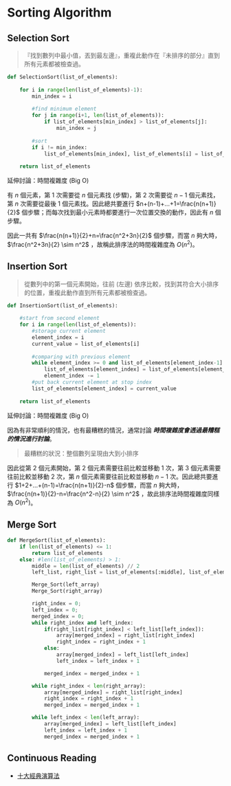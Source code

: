 # Sorting Algorithm

## Selection Sort

> 『找到數列中最小值，丟到最左邊』，重複此動作在『未排序的部分』直到所有元素都被檢查過。
>

```python
def SelectionSort(list_of_elements):
  
	for i in range(len(list_of_elements)-1):
        min_index = i
    
        #find minimum element
        for j in range(i+1, len(list_of_elements)):
            if list_of_elements[min_index] > list_of_elements[j]:
                min_index = j
    
        #sort
        if i != min_index:
            list_of_elements[min_index], list_of_elements[i] = list_of_elements[i], list_of_elements[min_index]
  
	return list_of_elements
```

延伸討論：時間複雜度 (Big O)

有 $n$ 個元素，第 $1$ 次需要從 $n$ 個元素找 (步驟)，第 $2$ 次需要從 $n-1$ 個元素找，第 $n$ 次需要從最後 $1$ 個元素找。因此總共要進行 $n+(n-1)+...+1=\frac{n(n+1)}{2}$ 個步驟；而每次找到最小元素時都要進行一次位置交換的動作，因此有 $n$ 個步驟。

因此一共有 $\frac{n(n+1)}{2}+n=\frac{n^2+3n}{2}$ 個步驟，而當 $n$ 夠大時， $\frac{n^2+3n}{2} \sim n^2$ ，故稱此排序法的時間複雜度為 $O(n^2)$。





## Insertion Sort

> 從數列中的第一個元素開始，往前 (左邊) 依序比較，找到其符合大小排序的位置，重複此動作直到所有元素都被檢查過。
>

```python
def InsertionSort(list_of_elements):
    
    #start from second element
    for i in range(len(list_of_elements)):
        #storage current element
        element_index = i
        current_value = list_of_elements[i]
        
        #comparing with previous element
        while element_index >= 0 and list_of_elements[element_index-1] > current_value:
            list_of_elements[element_index] = list_of_elements[element_index-1]
            element_index -= 1
        #put back current element at stop index
        list_of_elements[element_index] = current_value
	
    return list_of_elements
```

延伸討論：時間複雜度 (Big O)

因為有非常順利的情況，也有最糟糕的情況，通常討論 ***時間複雜度會透過最糟糕的情況進行討論***。

> 最糟糕的狀況：整個數列呈現由大到小排序
>

因此從第 $2$ 個元素開始，第 $2$ 個元素需要往前比較並移動 $1$ 次，第 $3$ 個元素需要往前比較並移動 $2$ 次，第 $n$ 個元素需要往前比較並移動 $n-1$ 次。因此總共要進行 $1+2+...+(n-1)=\frac{n(n+1)}{2}-n$ 個步驟，而當 $n$ 夠大時， $\frac{n(n+1)}{2}-n=\frac{n^2-n}{2} \sim n^2$ ，故此排序法時間複雜度同樣為 $O(n^2)$。



## Merge Sort



```python
def MergeSort(list_of_elements):
    if len(list_of_elements) <= 1:
        return list_of_elements
    else: #len(list_of_elements) > 1:
        middle = len(list_of_elements) // 2
        left_list, right_list = list_of_elements[:middle], list_of_elements[middle:]

        Merge_Sort(left_array)
        Merge_Sort(right_array)

        right_index = 0;
        left_index = 0;
        merged_index = 0;
        while right_index and left_index:
            if(right_list[right_index] < left_list[left_index]):
                array[merged_index] = right_list[right_index]
                right_index = right_index + 1
            else:
                array[merged_index] = left_list[left_index]
                left_index = left_index + 1

            merged_index = merged_index + 1

        while right_index < len(right_array):
            array[merged_index] = right_list[right_index]
            right_index = right_index + 1
            merged_index = merged_index + 1

        while left_index < len(left_array):
            array[merged_index] = left_list[left_index]
            left_index = left_index + 1
            merged_index = merged_index + 1

```







## Continuous Reading

- [十大經典演算法](https://github.com/hustcc/JS-Sorting-Algorithm)
